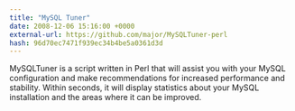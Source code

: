 ```yaml
---
title: "MySQL Tuner"
date: 2008-12-06 15:16:00 +0000
external-url: https://github.com/major/MySQLTuner-perl
hash: 96d70ec7471f939ec34b4be5a0361d3d
---
```


MySQLTuner is a script written in Perl that will assist you with your MySQL configuration and make recommendations for increased performance and stability. Within seconds, it will display statistics about your MySQL installation and the areas where it can be improved.
